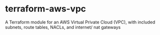 # terraform-aws-vpc
A Terraform module for an AWS Virtual Private Cloud (VPC), with included subnets, route tables, NACLs, and internet/ nat gateways
